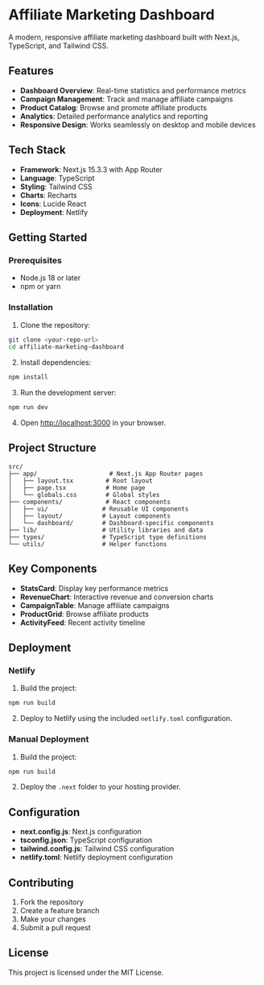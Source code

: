 
# Affiliate Marketing Dashboard

A modern, responsive affiliate marketing dashboard built with Next.js, TypeScript, and Tailwind CSS.

## Features

- **Dashboard Overview**: Real-time statistics and performance metrics
- **Campaign Management**: Track and manage affiliate campaigns
- **Product Catalog**: Browse and promote affiliate products
- **Analytics**: Detailed performance analytics and reporting
- **Responsive Design**: Works seamlessly on desktop and mobile devices

## Tech Stack

- **Framework**: Next.js 15.3.3 with App Router
- **Language**: TypeScript
- **Styling**: Tailwind CSS
- **Charts**: Recharts
- **Icons**: Lucide React
- **Deployment**: Netlify

## Getting Started

### Prerequisites

- Node.js 18 or later
- npm or yarn

### Installation

1. Clone the repository:
```bash
git clone <your-repo-url>
cd affiliate-marketing-dashboard
```

2. Install dependencies:
```bash
npm install
```

3. Run the development server:
```bash
npm run dev
```

4. Open [http://localhost:3000](http://localhost:3000) in your browser.

## Project Structure

```
src/
├── app/                    # Next.js App Router pages
│   ├── layout.tsx         # Root layout
│   ├── page.tsx           # Home page
│   └── globals.css        # Global styles
├── components/            # React components
│   ├── ui/               # Reusable UI components
│   ├── layout/           # Layout components
│   └── dashboard/        # Dashboard-specific components
├── lib/                  # Utility libraries and data
├── types/                # TypeScript type definitions
└── utils/                # Helper functions
```

## Key Components

- **StatsCard**: Display key performance metrics
- **RevenueChart**: Interactive revenue and conversion charts
- **CampaignTable**: Manage affiliate campaigns
- **ProductGrid**: Browse affiliate products
- **ActivityFeed**: Recent activity timeline

## Deployment

### Netlify

1. Build the project:
```bash
npm run build
```

2. Deploy to Netlify using the included `netlify.toml` configuration.

### Manual Deployment

1. Build the project:
```bash
npm run build
```

2. Deploy the `.next` folder to your hosting provider.

## Configuration

- **next.config.js**: Next.js configuration
- **tsconfig.json**: TypeScript configuration
- **tailwind.config.js**: Tailwind CSS configuration
- **netlify.toml**: Netlify deployment configuration

## Contributing

1. Fork the repository
2. Create a feature branch
3. Make your changes
4. Submit a pull request

## License

This project is licensed under the MIT License.
